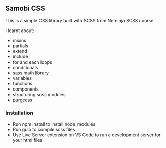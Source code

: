 ## Samobi CSS

This is a simple CSS library built with SCSS from Netninja SCSS course.

I learnt about:
- mixins
- partials
- extend
- include
- for and each loops
- conditionals
- sass math library
- variables
- functions
- components
- structuring scss modules
- purgecss


### Installation

- Run npm install to install node_modules
- Run gulp to compile scss files
- Use Live Server extension on VS Code to run a development server for your html files

